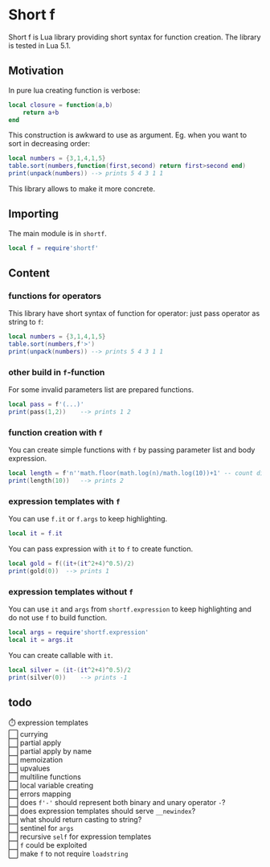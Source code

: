 Short f
======
Short f is Lua library providing short syntax for function creation. The library is tested in Lua 5.1.

Motivation
----------
In pure lua creating function is verbose:
```lua
local closure = function(a,b)
	return a+b
end
```
This construction is awkward to use as argument. Eg. when you want to sort in decreasing order:
```lua
local numbers = {3,1,4,1,5}
table.sort(numbers,function(first,second) return first>second end)
print(unpack(numbers)) --> prints 5 4 3 1 1
```
This library allows to make it more concrete.

Importing
---------
The main module is in `shortf`.
```lua
local f = require'shortf'
```

Content
-------
### functions for operators
This library have short syntax of function for operator: just pass operator as string to `f`:
```lua
local numbers = {3,1,4,1,5}
table.sort(numbers,f'>')
print(unpack(numbers)) --> prints 5 4 3 1 1
```

### other build in `f`-function
For some invalid parameters list are prepared functions.
```lua
local pass = f'(...)'
print(pass(1,2))	--> prints 1 2
```

### function creation with `f`
You can create simple functions with `f` by passing parameter list and body expression.
```lua
local length = f'n''math.floor(math.log(n)/math.log(10))+1' -- count digits in decimal base
print(length(10))	--> prints 2
```

### expression templates with `f`
You can use `f.it` or `f.args` to keep highlighting.
```lua
local it = f.it
```
You can pass expression with `it` to `f` to create function.
```lua
local gold = f((it+(it^2+4)^0.5)/2)
print(gold(0))	--> prints 1
```

### expression templates without `f`
You can use `it` and `args` from `shortf.expression` to keep highlighting and do not use `f` to build function.
```lua
local args = require'shortf.expression'
local it = args.it
```
You can create callable with `it`.
```lua
local silver = (it-(it^2+4)^0.5)/2
print(silver(0))	--> prints -1
```

todo
----
⏱️ expression templates  
⬜ currying  
⬜ partial apply  
⬜ partial apply by name  
⬜ memoization  
⬜ upvalues  
⬜ multiline functions  
⬜ local variable creating  
⬜ errors mapping  
⬜ does `f'-'` should represent both binary and unary operator `-`?  
⬜ does expression templates should serve `__newindex`?  
⬜ what should return casting to string?  
⬜ sentinel for `args`  
⬜ recursive `self` for expression templates  
⬜ `f` could be exploited  
⬜ make `f` to not require `loadstring`  
